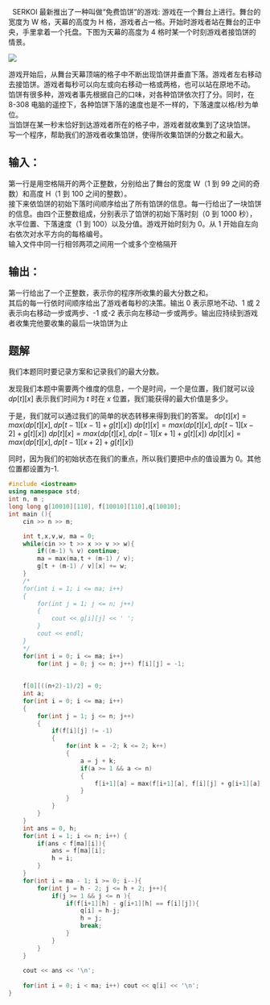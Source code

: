   SERKOI 最新推出了一种叫做“免费馅饼”的游戏: 游戏在一个舞台上进行。舞台的宽度为 W 格，天幕的高度为 H 格，游戏者占一格。开始时游戏者站在舞台的正中央，手里拿着一个托盘。下图为天幕的高度为 4 格时某一个时刻游戏者接馅饼的情景。

![](https://uploadfiles.nowcoder.com/images/20180630/305473_1530368564528_B939E371B076E9BE71313B2C08C23104)  

游戏开始后，从舞台天幕顶端的格子中不断出现馅饼并垂直下落。游戏者左右移动去接馅饼。游戏者每秒可以向左或向右移动一格或两格，也可以站在原地不动。  
馅饼有很多种，游戏者事先根据自己的口味，对各种馅饼依次打了分。同时，在 8-308 电脑的遥控下，各种馅饼下落的速度也是不一样的，下落速度以格/秒为单位。  
当馅饼在某一秒末恰好到达游戏者所在的格子中，游戏者就收集到了这块馅饼。  
写一个程序，帮助我们的游戏者收集馅饼，使得所收集馅饼的分数之和最大。

## 输入：
第一行是用空格隔开的两个正整数，分别给出了舞台的宽度 W（1 到 99 之间的奇数）和高度 H（1 到 100 之间的整数）。  
接下来依馅饼的初始下落时间顺序给出了所有馅饼的信息。每一行给出了一块馅饼的信息。由四个正整数组成，分别表示了馅饼的初始下落时刻（0 到 1000 秒），水平位置、下落速度（1 到 100）以及分值。游戏开始时刻为 0。从 1 开始自左向右依次对水平方向的每格编号。  
输入文件中同一行相邻两项之间用一个或多个空格隔开

## 输出：
第一行给出了一个正整数，表示你的程序所收集的最大分数之和。  
其后的每一行依时间顺序给出了游戏者每秒的决策。输出 0 表示原地不动、1 或 2 表示向右移动一步或两步、-1 或-2 表示向左移动一步或两步。输出应持续到游戏者收集完他要收集的最后一块馅饼为止

## 题解
我们本题同时要记录方案和记录我们的最大分数。

发现我们本题中需要两个维度的信息，一个是时间，一个是位置，我们就可以设 $dp[t][x]$ 表示我们时间为 $t$ 时在 $x$ 位置，我们能获得的最大价值是多少。

于是，我们就可以通过我们的简单的状态转移来得到我们的答案。
$dp[t][x]=max(dp[t][x],dp[t-1][x-1]+g[t][x])$
$dp[t][x]=max(dp[t][x],dp[t-1][x-2]+g[t][x])$
$dp[t][x]=max(dp[t][x],dp[t-1][x+1]+g[t][x])$
$dp[t][x]=max(dp[t][x],dp[t-1][x+2]+g[t][x])$

同时，因为我们的初始状态在我们的重点，所以我们要把中点的值设置为 0。其他位置都设置为-1.

```cpp
#include <iostream>
using namespace std;
int n, m ;
long long g[10010][110], f[10010][110],q[10010];
int main (){
    cin >> n >> m;

    int t,x,v,w, ma = 0;
    while(cin >> t >> x >> v >> w){
        if((m-1) % v) continue;
        ma = max(ma,t + (m-1) / v);
        g[t + (m-1) / v][x] += w;
    }
    /*
    for(int i = 1; i <= ma; i++)
    {
        for(int j = 1; j <= n; j++) 
        {
            cout << g[i][j] << ' ';
        }
        cout << endl;
    }
    */
    for(int i = 0; i <= ma; i++)
        for(int j = 0; j <= n; j++) f[i][j] = -1;
    
    
    f[0][((n+2)-1)/2] = 0;
    int a;
    for(int i = 0; i <= ma; i++)
    {
        for(int j = 1; j <= n; j++)
        {
            if(f[i][j] != -1)
            {
                for(int k = -2; k <= 2; k++)
                {
                    a = j + k;
                    if(a >= 1 && a <= n)
                    {
                        f[i+1][a] = max(f[i+1][a], f[i][j] + g[i+1][a]);
                    }
                }
            }
        }
    }
    int ans = 0, h;
    for(int i = 1; i <= n; i++) {
        if(ans < f[ma][i]){
            ans = f[ma][i];
            h = i;
        }
    }
    for(int i = ma - 1; i >= 0; i--){
        for(int j = h - 2; j <= h + 2; j++){
            if(j >= 1 && j <= n ){
                if(f[i+1][h] - g[i+1][h] == f[i][j]){
                    q[i] = h-j;
                    h = j;
                    break;
                }
            }
        }
    }
    
    cout << ans << '\n';
    
    for(int i = 0; i < ma; i++) cout << q[i] << '\n';
}
```